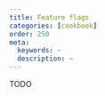 ```yaml
---
title: Feature flags
categories: [cookbook]
order: 250
meta:
  keywords: ~
  description: ~
---
```


TODO